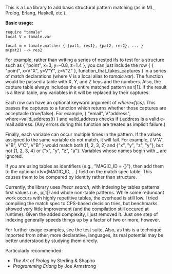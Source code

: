 This is a Lua library to add basic structural pattern matching (as in ML, Prolog, Erlang, Haskell, etc.).

**Basic usage:**

    require "tamale"
    local V = tamale.var
    
    local m = tamale.matcher { {pat1, res1}, {pat2, res2}, ... }
    m(pat2) --> res2

For example, rather than writing a series of nested ifs to test
for a structure such as { "point", x=3, y=-0.8, z=1.4 }, you can just
include the row
    { { "point", x=V"X", y=V"Y", z=V"Z" }, function_that_takes_captures }
in a series of match declarations (where V is a local alias to
*tamale.var*). The function would be passed a table with X, Y, and Z
keys and the numbers. Also, the capture table always includes the entire
matched pattern as t[1]. If the result is a literal table, any variables
in it will be replaced by their captures.

Each row can have an optional keyword argument of *where*=*f(cs)*. This
passes the captures to a function which returns whether those captures
are acceptacle (true/false). For example,
    { "email", V"address", where=valid_address(t) }
and valid_address checks if t.address is a valid e-mail address.
(Any errors during this function are treated as implicit failure.)

Finally, each variable can occur multiple times in the pattern. If the
values assigned to the same variable do not match, it will fail. For
example, { V"A", V"B", V"C", V"B" } would match both {1, 2, 3, 2} and
{"x", "y", "z", "y"}, but not {1, 2, 3, 4} or {"x", "y", "z", "a"}.
Variables whose names begin with _ are ignored.

If you are using tables as identifiers (e.g., "MAGIC_ID = {}"), then
add them to the optional ids={MAGIC_ID, ...} field on the match
spec table. This causes them to be compared by identity rather than
structure.

Currently, the library uses *linear search*, with indexing by tables
patterns' first values (i.e., p[1]) and whole non-table patterns. While
some redundant work occurs with highly repetitive tables, the overhead
is still low. I tried compiling the match spec to CPS-based decision
tries, but benchmarks showed very little improvement (and the
compilation still occured at runtime). Given the added complexity, I
just removed it. Just one step of indexing generally speeds things up by
a factor of two or more, however.

For further usage examples, see the test suite. Also, as this is a
technique imported from other, more declarative, languages, its real
potential may be better understood by studying them direcly.

Particularly recommended:

* _The Art of Prolog_ by Sterling & Shapiro
* _Programming Erlang_ by Joe Armstrong
